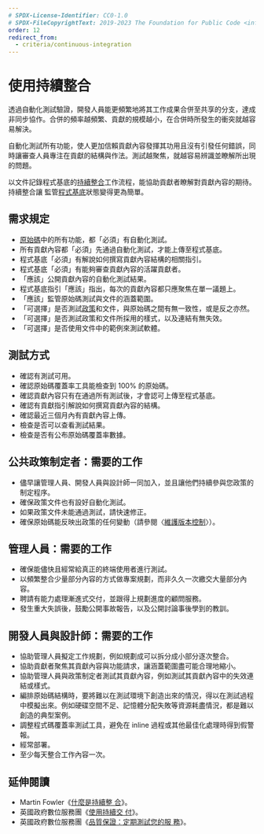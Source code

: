 ```yaml
---
# SPDX-License-Identifier: CC0-1.0
# SPDX-FileCopyrightText: 2019-2023 The Foundation for Public Code <info@publiccode.net>, https://standard.publiccode.net/AUTHORS
order: 12
redirect_from:
  - criteria/continuous-integration
---
```


# 使用持續整合

透過自動化測試驗證，開發人員能更頻繁地將其工作成果合併至共享的分支，達成非同步協作。合併的頻率越頻繁、貢獻的規模越小，在合併時所發生的衝突就越容易解決。

自動化測試所有功能，使人更加信賴貢獻內容發揮其功用且沒有引發任何錯誤，同時讓審查人員專注在貢獻的結構與作法。測試越聚焦，就越容易辨識並瞭解所出現的問題。

以文件記錄程式基底的[持續整合](../glossary.md#continuous-integration)工作流程，能協助貢獻者瞭解對貢獻內容的期待。持續整合讓
監管[程式基底](../glossary.md#codebase)狀態變得更為簡單。

## 需求規定

* [原始碼](../glossary.md#source-code)中的所有功能，都「必須」有自動化測試。
* 所有貢獻內容都「必須」先通過自動化測試，才能上傳至程式基底。
* 程式基底「必須」有解說如何撰寫貢獻內容結構的相關指引。
* 程式基底「必須」有能夠審查貢獻內容的活躍貢獻者。
* 「應該」公開貢獻內容的自動化測試結果。
* 程式基底指引「應該」指出，每次的貢獻內容都只應聚焦在單一議題上。
* 「應該」監管原始碼測試與文件的涵蓋範圍。
* 「可選擇」是否測試[政策](../glossary.md#policy)和文件，與原始碼之間有無一致性，或是反之亦然。
* 「可選擇」是否測試政策和文件所採用的樣式，以及連結有無失效。
* 「可選擇」是否使用文件中的範例來測試軟體。

## 測試方式

* 確認有測試可用。
* 確認原始碼覆蓋率工具能檢查到 100% 的原始碼。
* 確認貢獻內容只有在通過所有測試後，才會認可上傳至程式基底。
* 確認有貢獻指引解說如何撰寫貢獻內容的結構。
* 確認最近三個月內有貢獻內容上傳。
* 檢查是否可以查看測試結果。
* 檢查是否有公布原始碼覆蓋率數據。

## 公共政策制定者：需要的工作

* 儘早讓管理人員、開發人員與設計師一同加入，並且讓他們持續參與您政策的制定程序。
* 確保政策文件也有設好自動化測試。
* 如果政策文件未能通過測試，請快速修正。
* 確保原始碼能反映出政策的任何變動（請參閱〈[維護版本控制](maintain-version-control.md)〉）。

## 管理人員：需要的工作

* 確保能儘快且經常給真正的終端使用者進行測試。
* 以頻繁整合少量部分內容的方式做專案規劃，而非久久一次繳交大量部分內容。
* 聘請有能力處理漸進式交付，並跟得上規劃進度的顧問服務。
* 發生重大失誤後，鼓勵公開事故報告，以及公開討論事後學到的教訓。

## 開發人員與設計師：需要的工作

* 協助管理人員擬定工作規劃，例如規劃成可以拆分成小部分逐次整合。
* 協助貢獻者聚焦其貢獻內容與功能請求，讓涵蓋範圍盡可能合理地縮小。
* 協助管理人員與政策制定者測試其貢獻內容，例如測試其貢獻內容中的失效連結或樣式。
* 編排原始碼結構時，要將難以在測試環境下創造出來的情況，得以在測試過程中模擬出來。例如硬碟空間不足、記憶體分配失敗等資源耗盡情況，都是難以創造的典型案例。
* 調整程式碼覆蓋率測試工具，避免在 inline 過程或其他最佳化處理時得到假警報。
* 經常部署。
* 至少每天整合工作內容一次。

## 延伸閱讀

* Martin Fowler《[什麼是持續整
合](https://www.martinfowler.com/articles/continuousIntegration.html)》。
* 英國政府數位服務團《[使用持續交
付](https://gds-way.cloudapps.digital/standards/continuous-delivery.html)》。
* 英國政府數位服務團《[品質保證：定期測試您的服
務](https://www.gov.uk/service-manual/technology/quality-assurance-testing-your-service-regularly)》。
